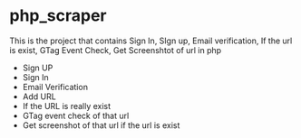 # php_scraper
This is the project that contains Sign In, SIgn up, Email verification, If the url is exist, GTag Event Check, Get Screenshtot of url in php
- Sign UP
- Sign In
- Email Verification
- Add URL
- If the URL is really exist
- GTag event check of that url
- Get screenshot of that url if the url is exist
